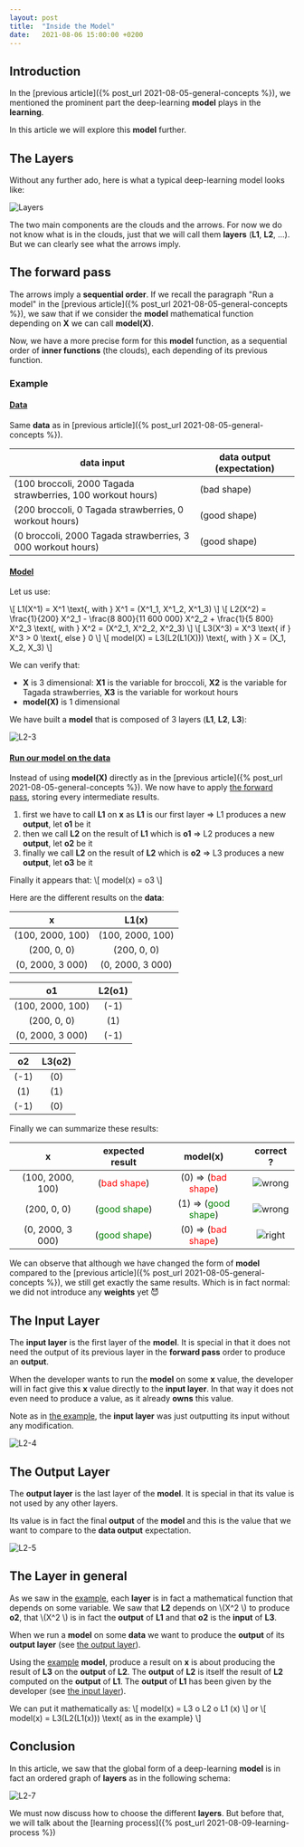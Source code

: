 ```yaml
---
layout: post
title:  "Inside the Model"
date:   2021-08-06 15:00:00 +0200
---
```


## Introduction

In the [previous article]({% post_url 2021-08-05-general-concepts %}), we mentioned the prominent part the 
deep-learning **model** plays in the **learning**. 

In this article we will explore this **model** further. 

## The Layers

Without any further ado, here is what a typical deep-learning model looks like: 

![Layers](/_assets/images/model/Layers.png)

The two main components are the clouds and the arrows. For now we do not know what is in the clouds, just that we 
will call them **layers** (**L1**, **L2**, ...).
But we can clearly see what the arrows imply. 

## The forward pass 

The arrows imply a **sequential order**. If we recall the paragraph "Run a model" in the 
[previous article]({% post_url 2021-08-05-general-concepts %}), we saw that if we consider the **model** 
mathematical function depending on **X** we can call **model(X)**.

Now, we have a more precise form for this **model** function, as a sequential order of **inner functions** (the clouds), 
each depending of its previous function. 

### Example

#### <span style="text-decoration:underline"> Data </span>

Same **data** as in [previous article]({% post_url 2021-08-05-general-concepts %}).

| data input | data output (expectation) |
| ---------------- | ----- |
| (100 broccoli, 2000 Tagada strawberries, 100 workout hours) | (bad shape) |
|(200 broccoli,  0 Tagada strawberries, 0 workout hours) | (good shape) |
| (0 broccoli, 2000 Tagada strawberries, 3 000 workout hours) | (good shape) |

#### <span style="text-decoration:underline"> Model </span> 

Let us use: 

\\[ L1(X^1) = X^1 \text{, with } X^1 = (X^1_1, X^1_2, X^1_3) \\]
\\[ L2(X^2) = \frac{1}{200} X^2_1 - \frac{8 800}{11 600 000}  X^2_2 + \frac{1}{5 800} X^2_3 \text{, with } X^2 = (X^2_1, X^2_2, X^2_3) \\]
\\[ L3(X^3) = X^3 \text{ if } X^3 > 0 \text{, else } 0 \\]
\\[ model(X) = L3(L2(L1(X))) \text{, with } X = (X_1, X_2, X_3) \\]

We can verify that:
- **X** is 3 dimensional: **X1** is the variable for broccoli, **X2** is the variable for Tagada strawberries, 
**X3** is the variable for workout hours
- **model(X)** is 1 dimensional

We have built a **model** that is composed of 3 layers (**L1**, **L2**, **L3**): 

![L2-3](/_assets/images/model/Layer-1.png)

#### <span style="text-decoration:underline"> Run our model on the data </span>

Instead of using **model(X)** directly as in the [previous article]({% post_url 2021-08-05-general-concepts %}).
We now have to apply [the forward pass](#the-forward-pass), storing every intermediate results.

1. first we have to call **L1** on **x** as **L1** is our first layer => L1 produces a new **output**, 
let **o1** be it
2. then we call **L2** on the result of **L1** which is **o1** => L2 produces a new **output**, 
let **o2** be it
3. finally we call **L2** on the result of **L2** which is **o2** => L3 produces a new **output**, 
let **o3** be it

Finally it appears that: 
\\[ model(x) = o3 \\]

Here are the different results on the **data**:

| x | L1(x) |
| :----------------: | :----------------: |
| (100, 2000, 100) | (100, 2000, 100) |
| (200,  0, 0)     | (200,  0, 0) |
| (0, 2000, 3 000) | (0, 2000, 3 000) |

| o1 | L2(o1) |
| :----------------: | :---: |
| (100, 2000, 100) | (-1) |
| (200,  0, 0)     | (1) |
| (0, 2000, 3 000) | (-1) |

| o2 | L3(o2) |
| :----------------: | :---: |
| (-1) | (0) |
| (1)  | (1) |
| (-1) | (0) |

Finally we can summarize these results:

| x | expected result | model(x) | correct ? |
| :----------------: | :-----: | :----: | :---: |
| (100, 2000, 100) | (<span style="color:red">bad shape</span>)    | (0) => (<span style="color:red">bad shape</span>) | ![wrong](/_assets/images/general/right.png) |
| (200,  0, 0)     | (<span style="color:green">good shape</span>) | (1) => (<span style="color:green">good shape</span>)    | ![wrong](/_assets/images/general/right.png) |
| (0, 2000, 3 000) | (<span style="color:green">good shape</span>) | (0) => (<span style="color:red">bad shape</span>) | ![right](/_assets/images/general/wrong.png) |

We can observe that although we have changed the form of **model** compared to the
[previous article]({% post_url 2021-08-05-general-concepts %}), we still get exactly the same results. 
Which is in fact normal: we did not introduce any **weights** yet :smiling_imp:

## The Input Layer

The **input layer** is the first layer of the **model**. It is special in that it does not need the 
output of its previous layer in the **forward pass** order to produce an **output**.

When the developer wants to run the **model** on some **x** value, the developer will in fact give this 
**x** value directly to the **input layer**. In that way it does not even need to produce a value, 
as it already **owns** this value.

Note as in [the example](#example), the **input layer** was just outputting its input without any modification.

![L2-4](/_assets/images/model/Layer-2.png)

## The Output Layer 

The **output layer** is the last layer of the **model**. It is special in that its value is not used 
by any other layers. 

Its value is in fact the final **output** of the **model** and this is the value that we want to compare 
to the **data output** expectation. 

![L2-5](/_assets/images/model/Layer-3.png)

## The Layer in general

As we saw in the [example](#example), each **layer** is in fact a mathematical function that depends on 
some variable. We saw that **L2** depends on \\(X^2 \\) to produce **o2**, that \\(X^2 \\) is in fact the 
**output** of **L1** and that **o2** is the **input** of **L3**.

When we run a **model** on some **data** we want to produce the **output** of its **output layer** 
(see [the output layer](#the-output-layer)). 

Using the [example](#example) **model**, produce a result on **x** is about producing the 
result of **L3** on the **output** of **L2**. The **output** of **L2** is itself the result of 
**L2** computed on the **output** of **L1**. The **output** of **L1** has been given by the 
developer (see [the input layer](#the-input-layer)).

We can put it mathematically as: 
\\[ model(x) = L3 o L2 o L1 (x) \\]
or 
\\[ model(x) = L3(L2(L1(x))) \text{ as in the example} \\]

## Conclusion

In this article, we saw that the global form of a deep-learning **model** is in fact an ordered graph 
of **layers** as in the following schema: 

![L2-7](/_assets/images/model/Layer-4.png)

We must now discuss how to choose the different **layers**. But before that, we will talk about the 
[learning process]({% post_url 2021-08-09-learning-process %}) 
